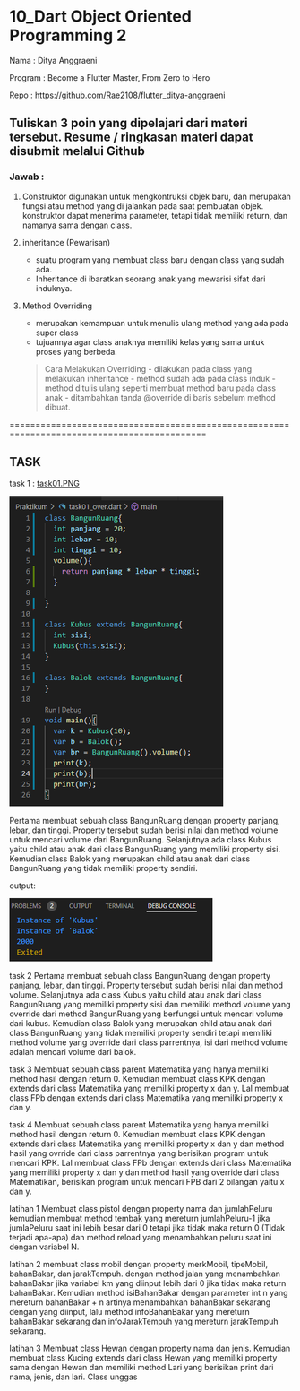 # 10_Dart Object Oriented Programming 2

Nama : Ditya Anggraeni

Program : Become a Flutter Master, From Zero to Hero

Repo : https://github.com/Rae2108/flutter_ditya-anggraeni

## Tuliskan 3 poin yang dipelajari dari materi tersebut. Resume / ringkasan materi dapat disubmit melalui Github

### Jawab : 

1. Construktor digunakan untuk mengkontruksi objek baru, dan merupakan fungsi atau method yang di jalankan pada saat pembuatan objek. konstruktor dapat menerima parameter, tetapi tidak memiliki return, dan namanya sama dengan class.

2. inheritance (Pewarisan) 
    - suatu program yang membuat class baru dengan class yang sudah ada.
    - Inheritance di ibaratkan seorang anak yang mewarisi sifat dari induknya.

3. Method Overriding 
    - merupakan kemampuan untuk menulis ulang method yang ada pada super class
    - tujuannya agar class anaknya memiliki kelas yang sama untuk proses yang berbeda.
 
    > Cara Melakukan Overriding
        - dilakukan pada class yang melakukan inheritance
        - method sudah ada pada class induk
        - method ditulis ulang seperti membuat method baru pada class anak
        - ditambahkan tanda @override di baris sebelum method dibuat. 

============================================================================================

## TASK 

 task 1 : [task01.PNG](./Screenshot/task01.PNG) 

![task01.PNG](./Screenshot/task01.PNG)

 Pertama membuat sebuah class BangunRuang dengan property panjang, lebar, dan tinggi. Property tersebut sudah berisi nilai dan method volume untuk mencari volume dari BangunRuang.
 Selanjutnya ada class Kubus yaitu child atau anak dari class BangunRuang yang memiliki property sisi.
 Kemudian class Balok yang merupakan child atau anak dari class BangunRuang yang tidak memiliki property sendiri.

 output:

![output_task01.PNG](./Screenshot/output_task01.PNG)

 task 2
  Pertama membuat sebuah class BangunRuang dengan property panjang, lebar, dan tinggi. Property tersebut sudah berisi nilai dan method volume.
  Selanjutnya ada class Kubus yaitu child atau anak dari class BangunRuang yang memiliki property sisi dan memiliki method volume yang override dari method BangunRuang yang berfungsi untuk mencari volume dari kubus.
  Kemudian class Balok yang merupakan child atau anak dari class BangunRuang yang tidak memiliki property sendiri tetapi memiliki method volume yang override dari class parrentnya, isi dari method volume adalah mencari volume dari balok.

  task 3
  Membuat sebuah class parent Matematika yang hanya memiliki method hasil dengan return 0.
  Kemudian membuat class KPK dengan extends dari class Matematika yang memiliki property x dan y.
  Lal membuat class FPb dengan extends dari class Matematika yang memiliki property x dan y.

  task 4
  Membuat sebuah class parent Matematika yang hanya memiliki method hasil dengan return 0.
  Kemudian membuat class KPK dengan extends dari class Matematika yang memiliki property x dan y dan method hasil yang ovrride dari class parrentnya yang berisikan program untuk mencari KPK.
  Lal membuat class FPb dengan extends dari class Matematika yang memiliki property x dan y dan method hasil yang override dari class Matematikan, berisikan program untuk mencari FPB dari 2 bilangan yaitu x dan y.

  latihan 1
  Membuat class pistol dengan property nama dan jumlahPeluru kemudian membuat method tembak yang mereturn jumlahPeluru-1 jika jumlaPeluru saat ini lebih besar dari 0 tetapi jika tidak maka return 0 (Tidak terjadi apa-apa) dan method reload yang menambahkan peluru saat ini dengan variabel N.

  latihan 2
  membuat class mobil dengan property merkMobil, tipeMobil, bahanBakar, dan jarakTempuh. dengan method jalan yang menambahkan bahanBakar jika variabel km yang diinput lebih dari 0 jika tidak maka return bahanBakar. Kemudian method isiBahanBakar dengan parameter int n yang mereturn bahanBakar + n artinya menambahkan bahanBakar sekarang dengan yang diinput, lalu method infoBahanBakar yang mereturn bahanBakar sekarang dan infoJarakTempuh yang mereturn jarakTempuh sekarang.

  latihan 3
  Membuat class Hewan dengan property nama dan jenis.
  Kemudian membuat class Kucing extends dari class Hewan yang memiliki property sama dengan Hewan dan memiliki method Lari yang berisikan print dari nama, jenis, dan lari.
  Class unggas 



